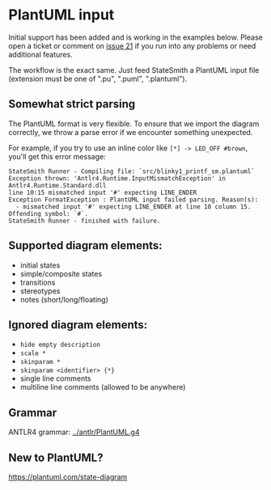 # PlantUML input

Initial support has been added and is working in the examples below. Please open a ticket or comment on [issue 21](https://github.com/StateSmith/StateSmith/issues/21) if you run into any problems or need additional features.

The workflow is the exact same. Just feed StateSmith a PlantUML input file (extension must be one of ".pu", ".puml", ".plantuml").

## Somewhat strict parsing
The PlantUML format is very flexible. To ensure that we import the diagram correctly, we throw a parse error
if we encounter something unexpected.

For example, if you try to use an inline color like `[*] -> LED_OFF #brown`, you'll get this error message:

```
StateSmith Runner - Compiling file: `src/blinky1_printf_sm.plantuml`
Exception thrown: 'Antlr4.Runtime.InputMismatchException' in Antlr4.Runtime.Standard.dll
line 10:15 mismatched input '#' expecting LINE_ENDER
Exception FormatException : PlantUML input failed parsing. Reason(s):
  - mismatched input '#' expecting LINE_ENDER at line 10 column 15. Offending symbol: `#`.
StateSmith Runner - finished with failure.
```

## Supported diagram elements:
- initial states
- simple/composite states
- transitions
- stereotypes
- notes (short/long/floating)

## Ignored diagram elements:
- `hide empty description`
- `scale *`
- `skinparam *`
- `skinparam <identifier> {*}`
- single line comments
- multiline line comments (allowed to be anywhere)

## Grammar
ANTLR4 grammar: [../antlr/PlantUML.g4](../antlr/PlantUML.g4)

## New to PlantUML?
https://plantuml.com/state-diagram
